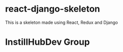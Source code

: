 # react-django-skeleton

This is a skeleton made using React, Redux and Django

# InstillHubDev Group   

